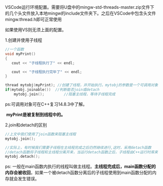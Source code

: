 VSCode运行环境配置。需要将U盘中的mingw-std-threads-master.zip文件下的几个头文件放入本地mingw的include文件夹下。之后在VSCode中包含头文件mingw.thread.h即可正常使用

如果使用VS则无须上面的配置。

1.创建并使用子线程

```c++
//一个函数
void myPrint()
{
   cout << "子线程执行了" << endl;

   cout << "子线程执行完毕了" << endl;
}

thread mytobj(myPrint); //创建了线程，并开始执行。mytobj的参数是一个可调用对象
if(mytobj.joinable())  //判断能否join或detach
	mytobj.join();         //阻塞主线程，等待子线程完成
```

ps:可调用对象可在C++复习14.8.3中了解。

​	**myPrint是被复制到线程中的。**

2.join和detach的区别

```c++
//上文中我们使用了join函数来阻塞主线程
mytobj.join();  

//实际上，有时候我们需要子线程在主线程完成之后仍然继续进行,这时，采用detach函数
//detach函数将子线程和主线程分离开来，当运行detach函数之后，子线程由C++运行时库来管理
mytobj.detach();
```

ps: 一般在main函数内执行的线程叫做主线程。**主线程完成后，main函数分配的内存会被收回**，如果一个被detach函数分离后的子线程使用到main函数分配的内存就会发生错误。